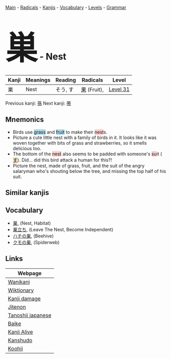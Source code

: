 <style> bigfont {font-size: 100px}</style>
[Main](../README.md) -
[Radicals](../radicals.md) -
[Kanjis](../kanjis.md) -
[Vocabulary](../vocabulary.md) -
[Levels](../levels.md) -
[Grammar](../grammar.md)
# <bigfont> 巣</bigfont> - Nest 

| Kanji | Meanings | Reading | Radicals | Level |
| --- | --- | --- | --- | --- |
| 巣 | Nest | そう, す | [果](../radicals/果.md) (Fruit),  | [Level 31](../levels/wk_level31.md) |

Previous kanji: [孫](孫.md) Next kanji: [帯](帯.md) 

## Mnemonics
 * Birds use <span style="background-color:#ADD8E6"> grass</span> and <span style="background-color:#ADD8E6"> fruit</span> to make their <span style="background-color:#ffcccb"> nest</span>s.
* Picture a cute little nest with a family of birds in it. It looks like it was woven together with bits of grass and strawberries, so it smells delicious too.
* The bottom of the <span style="background-color:#ffcccb"> nest</span> also seems to be padded with someone's <span style="background-color:#ffcccb"> su</span>it (<span style="background-color:#fed8b1"> [す](https://jisho.org/search/す)</span>). Did... did this bird attack a human for this?!
* Picture the nest, made of grass, fruit, and the suit of the angry salaryman who's shouting below the tree, and missing the top half of his suit.


## Similar kanjis
 


## Vocabulary
 * [巣](../vocabulary/巣.md), (Nest, Habitat)
* [巣立ち](../vocabulary/巣.md), (Leave The Nest, Become Independent)
* [ハチの巣](../vocabulary/巣.md), (Beehive)
* [クモの巣](../vocabulary/巣.md), (Spiderweb)



## Links 

| Webpage |
| --- |
| [Wanikani          ](https://www.wanikani.com/kanji/巣) |
| [Wiktionary        ](https://en.wiktionary.org/wiki/巣) |
| [Kanji damage      ](http://www.kanjidamage.com/kanji/search?utf8=✓&q=巣) |
| [Jitenon           ](https://jitenon.com/kanji/巣) |
| [Tanoshii japanese ](https://www.tanoshiijapanese.com/dictionary/kanji.cfm?k=巣) |
| [Baike             ](https://baike.baidu.com/item/巣) |
| [Kanji Alive       ](https://app.kanjialive.com/巣) |
| [Kanshudo          ](https://www.kanshudo.com/searchmn?q=巣) |
| [Koohii            ](https://kanji.koohii.com/study/kanji/巣) |
